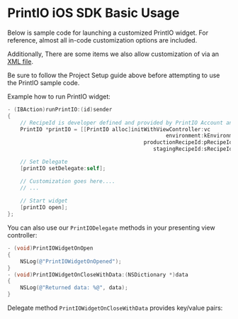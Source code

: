 # PrintIO iOS SDK Basic Usage

Below is sample code for launching a customized PrintIO widget.  For reference, almost all in-code customization options are included.  

Additionally, There are some items we also allow customization of via an [XML file][8].

Be sure to follow the Project Setup guide above before attempting to use the PrintIO sample code.

Example how to run PrintIO widget:

``` Objective-C
- (IBAction)runPrintIO:(id)sender
{
    // RecipeId is developer defined and provided by PrintIO Account and Sales Team
    PrintIO *printIO = [[PrintIO alloc]initWithViewController:vc
                                                  environment:kEnvironment
                                           productionRecipeId:pRecipeId
                                              stagingRecipeId:sRecipeId];

    // Set Delegate
    [printIO setDelegate:self];

    // Customization goes here....
    // ...
    
    // Start widget
    [printIO open];
};
```

You can also use our ```PrintIODelegate``` methods in your presenting view controller:

``` Objective-C
- (void)PrintIOWidgetOnOpen
{
    NSLog(@"PrintIOWidgetOnOpened");
}
- (void)PrintIOWidgetOnCloseWithData:(NSDictionary *)data
{
    NSLog(@"Returned data: %@", data);
}
```

Delegate method ```PrintIOWidgetOnCloseWithData``` provides key/value pairs:



[8]: https://github.com/printdotio/printio-ios-sdk/blob/master/docs/customization.xml.md
